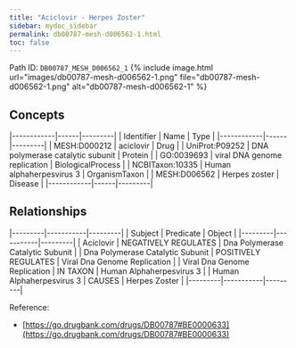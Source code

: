 ```yaml
---
title: "Aciclovir - Herpes Zoster"
sidebar: mydoc_sidebar
permalink: db00787-mesh-d006562-1.html
toc: false 
---
```



Path ID: `DB00787_MESH_D006562_1`
{% include image.html url="images/db00787-mesh-d006562-1.png" file="db00787-mesh-d006562-1.png" alt="db00787-mesh-d006562-1" %}

## Concepts

|------------|------|---------|
| Identifier | Name | Type    |
|------------|------|---------|
| MESH:D000212 | aciclovir | Drug |
| UniProt:P09252 | DNA polymerase catalytic subunit | Protein |
| GO:0039693 | viral DNA genome replication | BiologicalProcess |
| NCBITaxon:10335 | Human alphaherpesvirus 3 | OrganismTaxon |
| MESH:D006562 | Herpes zoster | Disease |
|------------|------|---------|

## Relationships

|---------|-----------|---------|
| Subject | Predicate | Object  |
|---------|-----------|---------|
| Aciclovir | NEGATIVELY REGULATES | Dna Polymerase Catalytic Subunit |
| Dna Polymerase Catalytic Subunit | POSITIVELY REGULATES | Viral Dna Genome Replication |
| Viral Dna Genome Replication | IN TAXON | Human Alphaherpesvirus 3 |
| Human Alphaherpesvirus 3 | CAUSES | Herpes Zoster |
|---------|-----------|---------|

Reference: 
  - [https://go.drugbank.com/drugs/DB00787#BE0000633](https://go.drugbank.com/drugs/DB00787#BE0000633)
